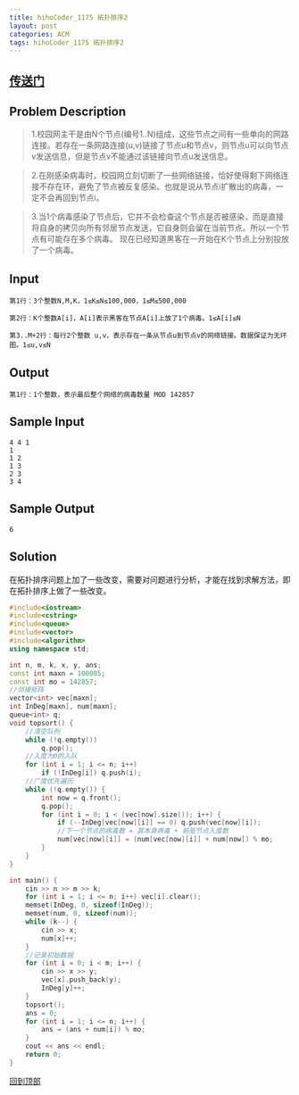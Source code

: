 ```yaml
---
title: hihoCoder_1175 拓扑排序2
layout: post
categories: ACM
tags: hihoCoder_1175 拓扑排序2
---
```

<a id="top"></a>
## [传送门](http://hihocoder.com/problemset/problem/1175)

## Problem Description

>1.校园网主干是由N个节点(编号1..N)组成，这些节点之间有一些单向的网路连接。若存在一条网路连接(u,v)链接了节点u和节点v，则节点u可以向节点v发送信息，但是节点v不能通过该链接向节点u发送信息。

>2.在刚感染病毒时，校园网立刻切断了一些网络链接，恰好使得剩下网络连接不存在环，避免了节点被反复感染。也就是说从节点i扩散出的病毒，一定不会再回到节点i。

>3.当1个病毒感染了节点后，它并不会检查这个节点是否被感染，而是直接将自身的拷贝向所有邻居节点发送，它自身则会留在当前节点。所以一个节点有可能存在多个病毒。
现在已经知道黑客在一开始在K个节点上分别投放了一个病毒。

## Input

```
第1行：3个整数N,M,K，1≤K≤N≤100,000，1≤M≤500,000

第2行：K个整数A[i]，A[i]表示黑客在节点A[i]上放了1个病毒。1≤A[i]≤N

第3..M+2行：每行2个整数 u,v，表示存在一条从节点u到节点v的网络链接。数据保证为无环图。1≤u,v≤N
```

## Output

```
第1行：1个整数，表示最后整个网络的病毒数量 MOD 142857
```

## Sample Input

```
4 4 1
1
1 2
1 3
2 3
3 4
```

## Sample Output

```
6
```

## Solution

在拓扑排序问题上加了一些改变，需要对问题进行分析，才能在找到求解方法，即在拓扑排序上做了一些改变。

```c++
#include<iostream>
#include<cstring>
#include<queue>
#include<vector>
#include<algorithm>
using namespace std;

int n, m, k, x, y, ans;
const int maxn = 100005;
const int mo = 142857;
//邻接矩阵
vector<int> vec[maxn];
int InDeg[maxn], num[maxn];
queue<int> q;
void topsort() {
	//清空队列
	while (!q.empty())
		q.pop();
	//入度为0的入队
	for (int i = 1; i <= n; i++)
		if (!InDeg[i]) q.push(i);
	//广度优先遍历
	while (!q.empty()) {
		int now = q.front();
		q.pop();
		for (int i = 0; i < (vec[now].size()); i++) {
			if (--InDeg[vec[now][i]] == 0) q.push(vec[now][i]);
			//下一个节点的病毒数 = 其本身病毒 + 前驱节点入度数
			num[vec[now][i]] = (num[vec[now][i]] + num[now]) % mo;
		}
	}
}

int main() {
	cin >> n >> m >> k;
	for (int i = 1; i <= n; i++) vec[i].clear();
	memset(InDeg, 0, sizeof(InDeg));
	memset(num, 0, sizeof(num));
	while (k--) {
		cin >> x;
		num[x]++;
	}
	//记录初始数据
	for (int i = 0; i < m; i++) {
		cin >> x >> y;
		vec[x].push_back(y);
		InDeg[y]++;
	}
	topsort();
	ans = 0;
	for (int i = 1; i <= n; i++) {
		ans = (ans + num[i]) % mo;
	}
	cout << ans << endl;
	return 0;
}


```
[回到顶部](#top)
